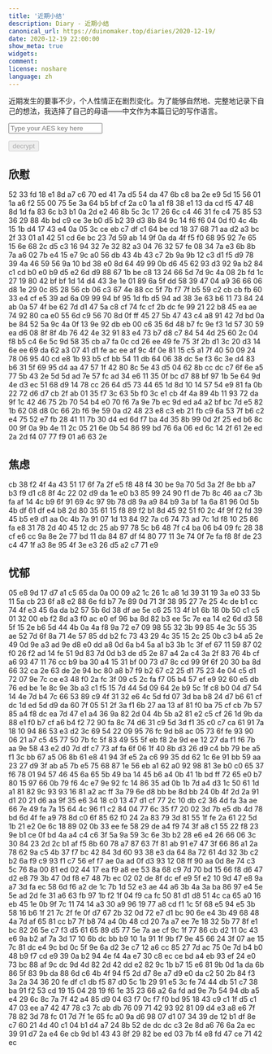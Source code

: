```yaml
---
title: '近期小结'
description: Diary - 近期小结
canonical_url: https://duinomaker.top/diaries/2020-12-19/
date: 2020-12-19 22:00:00
show_meta: true
widgets:
comment:
license: noshare
language: zh
---
```


近期发生的要事不少，个人性情正在剧烈变化。为了能够自然地、完整地记录下自己的想法，我选择了自己的母语——中文作为本篇日记的写作语言。

<script async src="https://server.duinomaker.top/blog/assets/crypto-js.min.js" defer></script>
<script src="https://server.duinomaker.top/blog/assets/decrypt.js" defer></script>
<div class="field has-addons">
<p class="control has-icons-left">
    <input id="password" class="input" type="password" maxlength="16" placeholder="Type your AES key here" digest="75b31fbd8197516a7935a20cde309d6943556097229ce03c2785233a81a1062a">
    <span class="icon is-small is-left">
        <i id="input-bar-icon" class="fas fa-lock"></i>
    </span>
</p>
<p class="control">
    <button id="decrypt" class="button" onclick="decryptAll()" disabled>decrypt</button>
</p>
</div>

## 欣慰

<span class="encrypted" iv="h+6QQsPjdiOwCmy1">52 33 fd 18 e1 8d a7 c6 70 ed 41 7a d5 54 da 47 6b c8 ba 2e e9 5d 15 56 01 1a a6 f2 55 00 75 5e 3a 64 b5 bf cf 2a c0 1a a1 f8 38 e1 13 da cd f5 47 48 8d 1d fa 83 6c b3 b1 0a 2d e2 46 8b 5c 3c 17 26 6c c4 46 31 fe c4 75 85 53 36 29 88 4b bd c9 ce 3e b0 d5 b2 39 d3 8b 84 9c 14 f6 f6 04 0d f0 4c 4b 15 1b d4 17 43 e4 0a 05 3c ce eb c7 df c1 64 be cd 18 37 68 71 aa d2 a3 bc 2f 33 01 a1 42 51 cd 6e bc 23 7d 59 ab 14 9f 0a da 4f f5 f0 68 95 92 7e 65 15 6e 68 2c d5 c3 16 94 32 7e 32 82 a3 04 76 32 57 fe 08 34 7a e3 6b 8b 7a a6 02 7b e4 15 e7 9c a0 56 db 43 4b 43 c7 2b 9a 9b 12 c3 d1 f5 d9 78 39 4a 46 59 56 9a 10 bd 38 e0 8d 64 49 99 0b d6 45 62 93 d3 92 9a b2 84 c1 cd b0 e0 b9 d5 e2 6d d9 88 67 1b be c8 13 24 66 5d 7d 9c 4a 08 2b fd 1c 27 19 80 42 bf bf 1d 14 d4 43 3e 1e 01 89 6a 5f dd 58 39 47 04 a9 36 66 06 d8 1e 29 0c 85 28 56 cb 06 c3 67 4e 88 cc 5f 7b f7 7f b5 59 c2 cb cb fb 60 33 e4 cf e5 39 ad 6a 09 99 94 bf 95 1d fb d5 94 ad 38 3e 63 b6 11 73 84 24 ab 0a 57 4f be 62 7d d1 47 5a c8 cf 74 fc cf 2b dc fe 99 21 22 b8 45 ea ae 74 92 80 ca e0 55 6d c9 56 70 8d 0f ff 45 27 5b 47 43 c4 a8 91 42 7d bd 0a be 84 52 5a 9c 4a 0f 13 9e 92 db eb 00 c6 35 6d 48 b7 fc 9e f3 1d 57 30 59 ea d6 08 8f 8f 4b 76 42 4e 32 91 83 e4 73 b7 d8 c7 84 54 4d 25 60 2c 04 f8 b5 c4 6e 5c 9d 58 35 cb a7 fa 0c cd 26 ee 49 fe 75 3f 2b d1 3c 20 d3 14 6e ee 69 da 62 a3 07 41 d1 fe ac ee af 9c 4f 0e 81 15 c5 a1 7f 40 50 09 24 78 06 95 40 cd e8 1b 93 b5 cf bb 54 11 db 64 06 38 dc 5e f3 6c 3e d4 83 b6 31 5f 69 95 d4 aa 47 57 1f 42 80 8c 5e 43 d5 04 62 8b cc dc c7 6f 6e a5 77 5b 43 2e 5d 5d ad 7e 57 fc ad 34 e6 11 35 0f bc d7 88 bf 97 1b 5e 64 9d 4e d3 ec 51 68 d9 14 78 cc 26 64 d5 73 44 65 1d 8d 10 14 57 54 e9 81 fa 0b 22 72 d6 d7 cb 2f ab 01 35 f7 3c 63 5b f0 3c e1 cb 4f 4a 89 4b 11 93 72 da 9f 1c 42 46 75 2b 70 54 b4 e0 70 f6 7a 9e 7b ec 9d ed a4 a2 bf bc 7d e5 82 1b 62 08 d8 0c 66 2b f6 9e 59 0a d2 48 23 e8 c3 eb 21 fb c9 6a 53 7f b6 c2 e4 75 52 e7 fb 28 41 11 7b 30 d4 ed 6d f7 ba 4d 35 8b 99 0d 2f 25 ed b6 8c 00 9f 0a 9b 4e 11 2c 05 21 6e 0b 54 86 99 bd 76 6a 06 ed 6c 14 2f 61 2e ed 2a 2d f4 07 77 f9 01 a6 63 2e</span>

## 焦虑

<span class="encrypted" iv="remAoXJniXikMfGG">cb 38 f2 4f 4a 43 51 17 6f 7a 2f e5 f8 48 f4 30 be 9a 70 5d 3a 2f 8e bb a7 b3 f9 d1 c8 8f 4c 22 02 d9 da 1e e0 b3 85 99 24 90 f1 de 7b 8c 46 aa c7 3b fa af 14 4c b9 6f 91 69 4c 97 9b 78 d8 9a a9 84 b9 3a bf 1a 6a 81 96 0d 5b 4b df 61 df e4 b8 2d 80 35 61 15 f8 89 f2 b1 8d 45 92 51 f0 2c 4f 9f f2 fd 39 45 b5 e9 d1 aa 0c 4b 7a 91 07 1d 13 84 92 7a c6 74 73 ad 7c 1d f8 10 25 86 fa e8 31 78 2d 40 45 12 dc 25 ab 97 78 5c b6 48 7f c4 ba 06 b4 09 fc 28 38 cf e6 cc 9a 8e 2e 77 bd 11 da 84 87 df f4 80 77 11 3e 74 0f 7e fa f8 8f de 23 c4 47 1f a3 8e 95 4f 3e e3 26 d5 a2 c7 71 e9</span>

## 忧郁

<span class="encrypted" iv="gmhAKCbJSfcC5ado">05 e8 9d 17 d7 a1 c5 65 da 0a 00 09 a2 1c 26 1c a8 1d 39 31 19 3a e0 33 5b 11 5a cb 23 6f a8 e2 88 6e fd b7 7e 89 0d 71 3f 38 95 27 7e 25 4c de b1 cc 74 4f e3 45 6a da b2 57 5b 6d 38 df ae 5e c6 25 13 4f b1 6b 18 0b 50 c1 c5 01 32 00 eb f2 8d a3 f0 ac e0 ef 96 ba 8d 82 b3 ee 5c 7e ea 14 e2 6d d3 58 5f 15 2e b6 5d 44 4b 0a 4a f8 9a 72 e7 09 98 55 32 3b 99 85 4e 3c 55 35 ae 52 7d 6f 8a 71 4e 57 85 dd b2 fc 73 43 29 4c 35 15 2c 25 0b c3 b4 a5 2e 49 0d 9e a3 ad 9e d8 e0 dd a8 0d 6a b4 5a a1 b3 3b 1c 3f ef 67 11 59 87 02 f0 26 f2 ad 14 fe 51 9d 83 7d 0d b3 de d5 2e 87 a4 2a c4 3a 2f 83 76 4b cf a6 93 47 11 76 cc b9 ba 30 a4 15 31 bf 00 73 d7 8c cd 99 9f 6f 20 30 ba 8d 66 32 ca 2e 63 de 2e 94 bc 80 a8 b7 f9 b2 67 c2 25 d1 75 23 4e 04 c5 d1 72 07 9e 7c ce e3 48 f0 2a fc 3f 09 c5 2c fa f7 05 b4 57 ef e9 92 60 e5 db 76 ed be 1e 8c 9e 3b a3 c1 f5 15 7d 44 5d 09 64 2e b9 5c 1f c8 b0 04 d7 54 14 4e 7d b4 7c 66 53 89 c9 4f 31 32 e6 4c 5d fd 07 3d ba b8 24 d7 b6 61 cf dc 1d ed 5d d9 da 60 7f 05 51 2f 3a f1 6b 27 aa 13 af 81 f0 ba 75 cf cb 7b 57 85 a4 f8 dc ea 7d 47 e1 a4 36 9a 82 2d 04 4b 5b a2 81 e2 c5 cf 26 1d 9b da 88 e1 f0 b7 cf a6 b4 f2 72 90 fa 8c 74 d6 31 c9 5d 3d f1 35 c0 c7 ca 61 91 7a 18 10 94 86 53 e3 d2 3c 69 54 22 09 95 76 fc 9d b8 ac 05 73 6f fe 93 90 06 21 a7 c5 45 77 50 7b fc 5f 83 49 55 5f eb f8 2e 9d ee 12 27 da f1 f6 7b aa 9e 58 43 e2 d0 7d df c7 73 af fa 6f 06 1f 40 8b d3 26 d9 c4 bb 79 be a5 f1 3c bb 67 a5 06 8b 61 e8 41 94 3f e5 2a c6 99 35 dd 62 1c 6e 91 bb 59 aa 23 27 d9 3f ab a5 7b e5 75 68 87 1e 56 eb a1 62 a0 92 98 81 3e b0 c0 65 37 f6 78 01 94 57 46 45 6a 65 5b 49 ba 14 45 b6 a4 0b 41 1b bd ff 72 65 e0 b7 80 15 97 66 0b 79 f6 4c e7 9e 92 fc 14 86 35 ad 0b 1b 7d a4 d3 1c 50 61 1d a1 81 82 9c 93 93 16 81 a2 ac ff 3a 79 6e d8 bb be 8d bb 24 0b 4f 2d 2a 91 d1 20 21 d6 aa 9f 35 e6 34 18 c0 13 47 d1 cf 77 2c 10 db c2 36 4d fa 3a ae 66 7e 49 fa 7a 15 64 4c 96 f1 c2 84 04 77 6c 35 f7 20 02 3d 7b e5 db 4d 78 bd 6d 4f fe a9 78 8d c0 6f 85 62 f0 24 2a 83 79 3d 81 55 1f fe 2a 61 22 5d 1b 21 e2 0e 6c 18 89 02 0b 33 ee fe 58 29 de a4 f9 74 3f a8 c1 55 22 f8 23 9e b1 ce 0f bd 4a a4 c4 c6 3f 5a 9a 59 3c 6e 3b b2 28 e6 e4 26 66 06 3c 30 84 23 2d 2c b1 af f5 8b 60 78 a7 87 63 7f 81 ab 91 e7 47 3f 66 86 a1 2a 78 62 9a c5 4b 37 f7 bc 42 84 3d 60 93 38 e3 da 64 8a 72 61 4d 32 3b c2 b2 6a f9 c9 93 f1 c7 56 ef f7 ae 0a ad 0f d3 93 12 08 ff 90 aa 0d 8e 74 c3 5c 76 8a 00 81 ed 02 44 17 ea f9 a8 ee 53 8a 68 c9 7d 70 bd 15 66 f8 d6 47 d2 e8 79 3b 47 0d f8 e7 48 7b ec 02 02 de 8f dc ef e9 5f e2 10 9d 47 e8 9a a7 3d fa ec 58 6d f6 a2 de 1c 7b 1d 52 e3 ae 44 a6 3b 4a 3a ba 86 97 e4 5e 5e ad 2d fe 31 a6 63 fb 97 1b f2 1f 04 f9 ca fc 50 81 d1 d8 51 4c ca 65 a0 16 eb 45 1e 0b 9f 7c 11 74 14 a3 30 a9 96 19 77 a8 cd f1 1c 5f 68 e5 94 e5 3b 58 16 b6 1f 21 7c 2f fe 0f d7 67 2b 32 0d 72 e7 d1 bc 90 6e e4 3b 49 68 48 4a 7d af 65 81 cc b7 7f b8 74 a4 0b 48 cd 20 7a a7 ee 7e 18 32 5b 77 8f e1 bc 82 26 5e c7 f3 d5 61 65 89 d5 77 5e 7a ae cf 9c 1f 77 86 cb d2 11 0c 43 e6 9a b2 af 7a 3d 17 10 6b dc bb b9 10 1a 91 1f 9b f7 9e 45 66 24 3f 07 ae 15 7c 81 dc e4 9c bd 0c 5f 9e 6a d2 3e c7 12 a6 cc 85 27 7d ac 75 0e 7d b4 b0 48 b9 f7 cd e9 39 0a b2 94 4e f4 4a e7 30 c8 ec ce bd a4 eb 93 ef 24 e0 73 bc 88 af 9c dc 9d 4d 82 2d 42 dd e2 82 9c 1b b7 15 e6 81 9b 0d 1a da 6b 86 5f 83 9b da 88 6d c6 4b 4f 94 f5 2d d7 8e a7 d9 e0 da c2 50 2b 84 f3 3a 2a 34 36 20 fe df c1 db f5 87 d0 5c 1b 29 91 e5 3c fe 74 44 db 51 c7 38 ba 91 f2 53 cd 19 15 04 28 19 f6 1e 35 23 66 a2 6a fd ad 9e 7b 54 94 db a5 e4 29 6c 8c 7a 7f 42 a4 85 d9 04 63 f7 0c f7 f0 bd 95 18 43 c9 c1 1f d5 c1 47 03 ee a7 42 47 78 c3 7c ab db 76 09 71 42 93 92 81 09 d4 e3 a8 e6 7f 78 82 3d 78 fc 01 7d 7f 1e 65 fc a0 9a d6 98 07 d1 07 34 39 de 12 b1 df 8e c7 60 21 4d 40 c1 04 b1 d4 a7 24 8b 52 de dc dc c3 2e 8d a6 76 6a 2a ec 39 91 d7 2a e4 6e cb 9d b1 43 43 8f 29 82 be ed 03 7b f4 e8 fd 47 ce 71 42 ec</span>